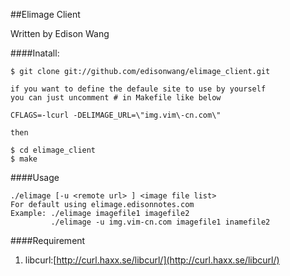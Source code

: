 ##Elimage Client

Written by Edison Wang

####Inatall:

    $ git clone git://github.com/edisonwang/elimage_client.git

    if you want to define the defaule site to use by yourself 
    you can just uncomment # in Makefile like below 
    
    CFLAGS=-lcurl -DELIMAGE_URL=\"img.vim\-cn.com\"
    
    then

    $ cd elimage_client
    $ make

####Usage 

    ./elimage [-u <remote url> ] <image file list>
    For default using elimage.edisonnotes.com 
    Example: ./elimage imagefile1 imagefile2 
             ./elimage -u img.vim-cn.com imagefile1 inamefile2

####Requirement

1. libcurl:[http://curl.haxx.se/libcurl/](http://curl.haxx.se/libcurl/)

